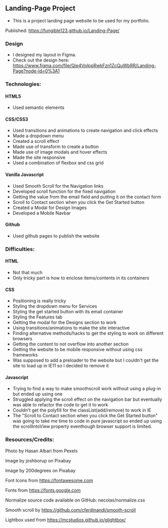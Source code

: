 ## Landing-Page Project
- This is a project landing page website to be used for my portfolio.

Published: https://fungible123.github.io/Landing-Page/

### Design

- I designed my layout in Figma. 
- Check out the design here: https://www.figma.com/file/Qie4VplppRwkFzn1ZcQuWbRR/Landing-Page?node-id=0%3A1


### Technologies:

#### HTML5
 - Used semantic elements 
#### CSS/CSS3
 - Used transitions and animations to create navigation and click effects
 - Made a dropdown menu
 - Created a scroll effect
 - Made use of transform to create a button
 - Made use of image modals and hover effects
 - Made the site responsive
 - Used a combination of flexbox and css grid
#### Vanilla Javascript
 - Used Smooth Scroll for the Navigation links
 - Developed scroll function for the fixed navigation
 - Getting the value from the email field and putting it on the contact form
 - Scroll to Contact section when you click the Get Started button
 - Created a Modal for Design Images
 - Developed a Mobile Navbar
#### Github
 - Used github pages to publish the website

### Difficulties:

#### HTML
 - Not that much
 - Only tricky part is how to enclose items/contents in its containers
#### CSS
 - Positioning is really tricky
 - Styling the dropdown menu for Services
 - Styling the get started button with its email container
 - Styling the Features tab
 - Getting the modal for the Designs section to work
 - Using transitions/animations to make the site interactive
 - Finding alternative methods/hacks to get the styling to work on different browsers
 - Getting the content to not overflow into another section
 - Getting the website to be mobile responsive without using css frameworks
 - Was supposed to add a preloader to the website but I couldn't get the site to load up in IE11 so I decided to remove it
#### Javascript
 - Trying to find a way to make smoothscroll work without using a plug-in but ended up using one
 - Struggled applying the scroll effect on the navigation bar but eventually was able to refactor the code to get it to work
 - Couldn't get the polyfill for the classList(add/remove) to work in IE
 - The "Scroll to Contact section when you click the Get Started button" was going to take me time to code in pure javascript so ended up using the scrollIntoView property eventhough browser support is limited.

### Resources/Credits:

Photo by Hasan Albari from Pexels

Image by joshborup on Pixabay

Image by 200degrees on Pixabay

Font Icons from https://fontawesome.com

Fonts from https://fonts.google.com

Normalize source code available on GitHub: necolas/normalize.css

Smooth scroll by https://github.com/cferdinandi/smooth-scroll

Lightbox used from https://mcstudios.github.io/glightbox/
